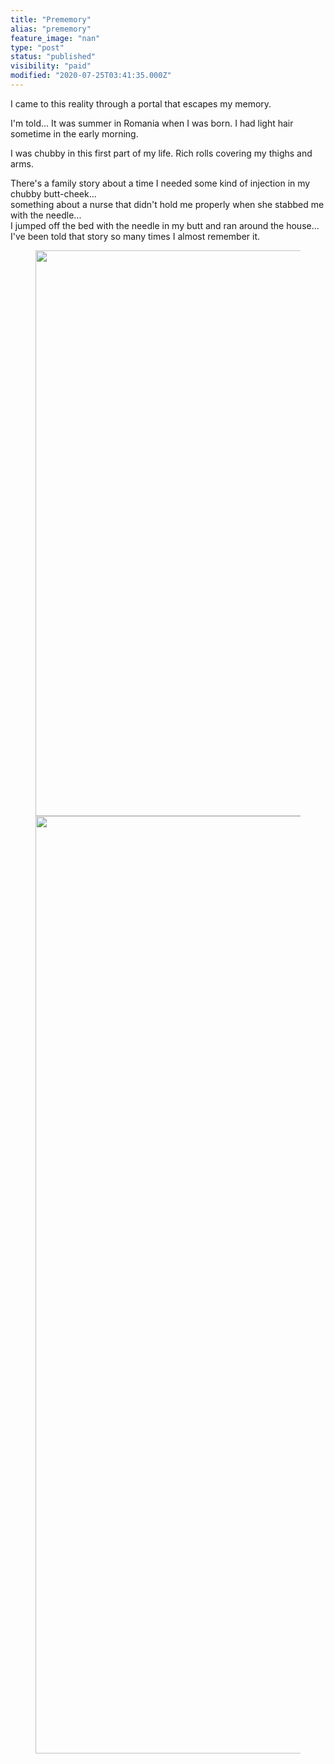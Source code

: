 ```yaml
---
title: "Prememory"
alias: "prememory"
feature_image: "nan"
type: "post"
status: "published"
visibility: "paid"
modified: "2020-07-25T03:41:35.000Z"
---
```


<p>I came to this reality through a portal that escapes my memory.</p><p>I'm told... It was summer in Romania when I was born. I had light hair sometime in the early morning.</p><p>I was chubby in this first part of my life. Rich rolls covering my thighs and arms.</p><p>There's a family story about a time I needed some kind of injection in my chubby butt-cheek... <br>something about a nurse that didn't hold me properly when she stabbed me with the needle... <br>I jumped off the bed with the needle in my butt and ran around the house... <br>I've been told that story so many times I almost remember it.</p><figure class="kg-card kg-gallery-card kg-width-wide"><div class="kg-gallery-container"><div class="kg-gallery-row"><div class="kg-gallery-image"><img src="__GHOST_URL__/content/images/2020/11/03772DE1-13B4-4D72-B530-C43DCA73DA1C.jpeg" width="1364" height="905" loading="lazy" alt srcset="__GHOST_URL__/content/images/size/w600/2020/11/03772DE1-13B4-4D72-B530-C43DCA73DA1C.jpeg 600w, __GHOST_URL__/content/images/size/w1000/2020/11/03772DE1-13B4-4D72-B530-C43DCA73DA1C.jpeg 1000w, __GHOST_URL__/content/images/2020/11/03772DE1-13B4-4D72-B530-C43DCA73DA1C.jpeg 1364w" sizes="(min-width: 720px) 720px"></div><div class="kg-gallery-image"><img src="__GHOST_URL__/content/images/2020/11/AFD02760-8C3F-48D9-AD42-B995FFA7C56C.jpeg" width="2000" height="1500" loading="lazy" alt srcset="__GHOST_URL__/content/images/size/w600/2020/11/AFD02760-8C3F-48D9-AD42-B995FFA7C56C.jpeg 600w, __GHOST_URL__/content/images/size/w1000/2020/11/AFD02760-8C3F-48D9-AD42-B995FFA7C56C.jpeg 1000w, __GHOST_URL__/content/images/size/w1600/2020/11/AFD02760-8C3F-48D9-AD42-B995FFA7C56C.jpeg 1600w, __GHOST_URL__/content/images/size/w2400/2020/11/AFD02760-8C3F-48D9-AD42-B995FFA7C56C.jpeg 2400w" sizes="(min-width: 720px) 720px"></div></div></div></figure>
